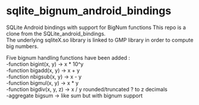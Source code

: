 # sqlite_bignum_android_bindings
SQLite Android bindings with support for BigNum functions
This repo is a clone from the SQLite_android_bindings.  
The underlying sqliteX.so library is linked to GMP library
in order to compute big numbers.

Five bignum handling functions have been added :  
-function bigint(x, y) -> x * 10^y  
-function bigadd(x, y) -> x + y  
-function nbigsub(x, y) -> x - y  
-function bigmul(x, y) -> x * y  
-function bigdiv(x, y, z) -> x / y rounded/truncated ? to z decimals  
-aggregate bigsum -> like sum but with bignum support
